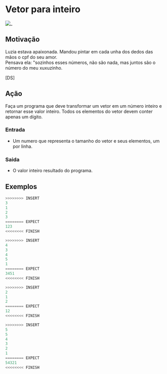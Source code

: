 # Vetor para inteiro

![_](https://raw.githubusercontent.com/qxcodefup/arcade/master/base/unhas/cover.jpg)

## Motivação

Luzia estava apaixonada. Mandou pintar em cada unha dos dedos das mãos o cpf do seu amor.  
Pensava ela: "sozinhos esses números, não são nada, mas juntos são o número do meu xuxuzinho.

\[DS\]

## Ação  

Faça um programa que deve transformar um vetor em um número inteiro e retornar esse valor inteiro. Todos os elementos do vetor devem conter apenas um dígito.

### Entrada

- Um numero que representa o tamanho do vetor e seus elementos, um por linha.  

### Saida

- O valor inteiro resultado do programa.

## Exemplos

``` py
>>>>>>>> INSERT
3
1
2
3
======== EXPECT
123
<<<<<<<< FINISH
```

```py
>>>>>>>> INSERT
4
3
4
5
1
======== EXPECT
3451
<<<<<<<< FINISH
```

```py
>>>>>>>> INSERT
2
1
2
======== EXPECT
12
<<<<<<<< FINISH
```

```py
>>>>>>>> INSERT
5
5
4
3
2
1
======== EXPECT
54321
<<<<<<<< FINISH
```
